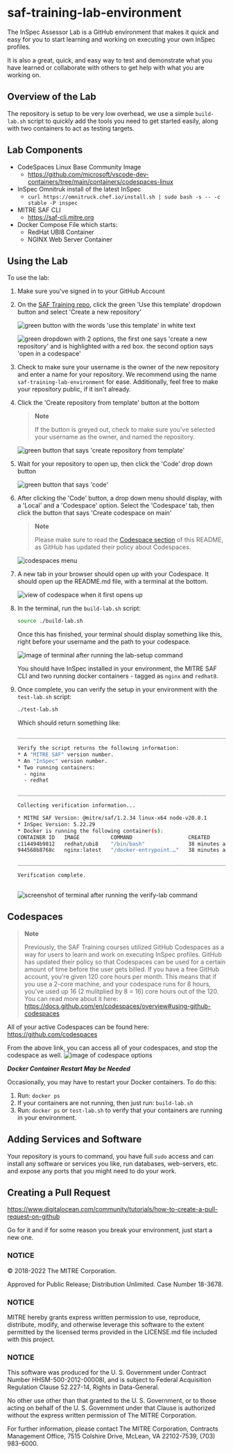 # saf-training-lab-environment

The InSpec Assessor Lab is a GitHub environment that makes it quick and easy for you to start learning and working on executing your own InSpec profiles.

It is also a great, quick, and easy way to test and demonstrate what you have learned or collaborate with others to get help with what you are working on.

## Overview of the Lab

The repository is setup to be very low overhead, we use a simple `build-lab.sh` script to quickly add the tools you need to get started easily, along with two containers to act as testing targets.

## Lab Components

- CodeSpaces Linux Base Community Image
  - <https://github.com/microsoft/vscode-dev-containers/tree/main/containers/codespaces-linux>
- InSpec Omnitruk install of the latest InSpec
  - `curl https://omnitruck.chef.io/install.sh | sudo bash -s -- -c stable -P inspec`
- MITRE SAF CLI
  - <https://saf-cli.mitre.org>
- Docker Compose File which starts:
  - RedHat UBI8 Container
  - NGINX Web Server Container

## Using the Lab

To use the lab:

01. Make sure you've signed in to your GitHub Account

02. On the [SAF Training repo](https://github.com/mitre/saf-training-lab-environment/tree/main), click the green 'Use this template' dropdown button and select 'Create a new repository'

    ![green button with the words 'use this template' in white text](https://user-images.githubusercontent.com/79539195/213498628-934c3343-4b9a-4488-9295-d21840e766f6.png)

    ![green dropdown with 2 options, the first one says 'create a new repository' and is highlighted with a red box. the second option says 'open in a codespace'](https://user-images.githubusercontent.com/79539195/213499867-0a2bbff2-9593-443d-a8c5-dd9170ddca9e.png)

03. Check to make sure your username is the owner of the new repository and enter a name for your repository.
    We recommend using the name `saf-training-lab-environment` for ease. Additionally, feel free to make your repository public, if it isn't already.

5. Click the 'Create repository from template' button at the bottom

    > **Note**
    >
    > If the button is greyed out, check to make sure you've selected your username as the owner, and named the repository.

    ![green button that says 'create repository from template'](https://user-images.githubusercontent.com/79539195/213503629-13ecb85b-c173-4f8b-ba1b-be6cd194a9f7.png)

6. Wait for your repository to open up, then click the 'Code' drop down button

    ![green button that says 'code'](https://user-images.githubusercontent.com/79539195/213504430-e0417daf-e1e9-40b2-9c82-541a7f766ced.png) 

7. After clicking the 'Code' button, a drop down menu should display, with a 'Local' and a 'Codespace' option. Select the 'Codespace' tab, then click the button that says 'Create codespace on main' 

    > **Note**
    >
    > Please make sure to read the [Codespace section](https://github.com/mitre/saf-training-lab-environment/blob/updates/README.md#note) of this README, as GitHub has updated their policy about Codespaces.

    ![codespaces menu](https://user-images.githubusercontent.com/79539195/213504777-b74cf75a-6dec-4a39-8c52-a5ff4a8b07c3.png)

8. A new tab in your browser should open up with your Codespace. It should open up the README.md file, with a terminal at the bottom. 

   ![view of codespace when it first opens up](https://user-images.githubusercontent.com/79539195/213515461-4c13b23a-1cd1-4e92-9d7b-3128a583d09a.png)

08. In the terminal, run the `build-lab.sh` script:

    ```sh
    source ./build-lab.sh
    ```

    Once this has finished, your terminal should display something like this, right before your username and the path to your codespace.

    ![image of terminal after running the lab-setup command](https://user-images.githubusercontent.com/79539195/213518549-79a83522-4bcc-412c-9178-7130b1bae4e5.png)

    You should have InSpec installed in your environment, the MITRE SAF CLI and two running docker containers - tagged as `nginx` and `redhat8`.

09. Once complete, you can verify the setup in your environment with the `test-lab.sh` script:

    ```sh
    ./test-lab.sh
    ```

    Which should return something like:

    ```sh
    _______________________________________________________________________________________________________________
    
    Verify the script returns the following information:
    * A "MITRE SAF" version number.
    * An "InSpec" version number.
    * Two running containers:
      - nginx
      - redhat
    
    _______________________________________________________________________________________________________________
    
    Collecting verification information...
    
    * MITRE SAF Version: @mitre/saf/1.2.34 linux-x64 node-v20.8.1
    * InSpec Version: 5.22.29
    * Docker is running the following container(s):
    CONTAINER ID   IMAGE          COMMAND                  CREATED          STATUS          PORTS     NAMES
    c114494b9812   redhat/ubi8    "/bin/bash"              38 minutes ago   Up 38 minutes             redhat8
    944568b8768c   nginx:latest   "/docker-entrypoint.…"   38 minutes ago   Up 38 minutes   80/tcp    nginx
    
    _______________________________________________________________________________________________________________
    
    Verification complete.
  
    ```

    ![screenshot of terminal after running the verify-lab command](https://user-images.githubusercontent.com/79539195/213518892-a50e0044-f1ae-43bb-bbf4-5a48af3ccb5e.png)

## Codespaces

> **Note**
>
> Previously, the SAF Training courses utilized GitHub Codespaces as a way for users to learn and work on executing InSpec profiles.
> GitHub has updated their policy so that Codespaces can be used for a certain amount of time before the user gets billed.
> If you have a free GitHub account, you're given 120 core hours per month.
> This means that if you use a 2-core machine, and your codespace runs for 8 hours, you've used up 16 (2 mulitplied by 8 = 16) core hours out of the 120.
> You can read more about it here:
> <https://docs.github.com/en/codespaces/overview#using-github-codespaces>

All of your active Codespaces can be found here:
<https://github.com/codespaces>

From the above link, you can access all of your codespaces, and stop the codespace as well.
![image of codespace options](https://user-images.githubusercontent.com/79539195/213740523-639e2dd0-763b-47b8-b038-97195f32c04d.png)

***Docker Container Restart May be Needed*** 

Occasionally, you may have to restart your Docker containers. To do this:

1. Run: `docker ps`
2. If your containers are not running, then just run: `build-lab.sh`
3. Run: `docker ps` or `test-lab.sh` to verify that your containers are running in your environment.

## Adding Services and Software

Your repository is yours to command, you have full `sudo` access and can install any software or services you like, run databases, web-servers, etc. and expose any ports that you might need to do your work.

## Creating a Pull Request

<https://www.digitalocean.com/community/tutorials/how-to-create-a-pull-request-on-github>

Go for it and if for some reason you break your environment, just start a new one.

### NOTICE

© 2018-2022 The MITRE Corporation.

Approved for Public Release; Distribution Unlimited. Case Number 18-3678.

### NOTICE

MITRE hereby grants express written permission to use, reproduce, distribute, modify, and otherwise leverage this software to the extent permitted by the licensed terms provided in the LICENSE.md file included with this project.

### NOTICE

This software was produced for the U. S. Government under Contract Number HHSM-500-2012-00008I, and is subject to Federal Acquisition Regulation Clause 52.227-14, Rights in Data-General.

No other use other than that granted to the U. S. Government, or to those acting on behalf of the U. S. Government under that Clause is authorized without the express written permission of The MITRE Corporation.

For further information, please contact The MITRE Corporation, Contracts Management Office, 7515 Colshire Drive, McLean, VA 22102-7539, (703) 983-6000.
